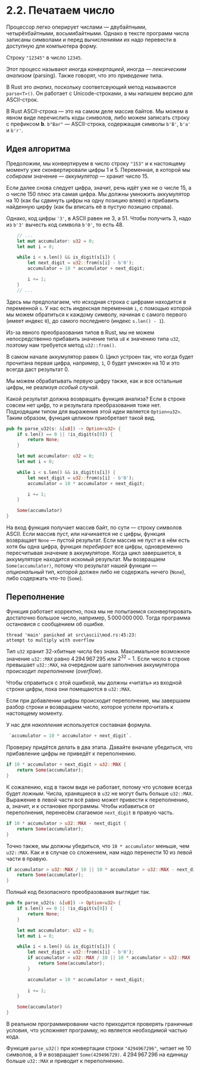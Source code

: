 # 2.2. Печатаем число

Процессор легко оперирует числами — двубайтными, четырёхбайтными, восьмибайтными.
Однако в тексте программ числа записаны символами и перед вычислениями их надо перевести в доступную для компьютера форму.

Строку `"12345"` в число `12345`.

Этот процесс называют иногда *конвертацией*, иногда — *лексическим анализом* (parsing).
Также говорят, что это *приведение* типа.

В Rust это *анализ*, поскольку соответсвующий метод называются `parse<T>()`.
Он работает с Unicode-строками, а мы напишем версию для ASCII-строк.

В Rust ASCII-строка — это на самом деле массив байтов. Мы можем в явном виде перечислить коды символов, либо можем записать строку с префиксом **b**. `b"Bar"` — ASCII-строка, содержащая символы `b'B'`, `b'a'` и `b'r'`.

## Идея алгоритма

Предоложим, мы конвертируем в число строку `"153"` и к настоящему моменту уже сконвертировали цифры $1$ и $5$. Переменная, в которой мы *собираем* значение — *аккумулятор* — хранит число $15$.

Если далее снова следует цифра, значит, речь идёт уже не о числе $15$, а о числе $150$ плюс эта самая цифра.
Мы должны умножить аккумулятор на $10$ (как бы сдвинуть цифры на одну позицию влево) и прибавить найденную цирфу (как бы вписать её в пустую позицию справа).

Однако, код цифры `'3'`, в ASCII равен не 3, а 51. Чтобы получить 3, надо из `b'3'` вычесть код символа `b'0'`, то есть 48.

```rust
    // ...
    let mut accumulator: u32 = 0;
    let mut i = 0;

    while i < s.len() && is_digit(s[i]) {
        let next_digit = u32::from(s[i] - b'0');
        accumulator = 10 * accumulator + next_digit;

        i += 1;
    }
    // ...
```

Здесь мы предполагаем, что исходная строка с цифрами находится в переменной `s`. У нас есть индексная переменная `i`, с помощью которой мы можем обратиться к каждому символу, начиная с самого первого (имеет индекс `0`), до самого последнего (индекс `s.len() - 1`).

Из-за явного преобразования типов в Rust, мы не можем непосредственно прибавить значение типа `u8` к значению типа `u32`, поэтому нам требуется метод `u32::from()`.

В самом начале аккумулятор равен $0$.
Цикл устроен так, что когда будет прочитана первая цифра, например, `1`, $0$ будет умножен на $10$ и это всегда даст результат $0$.

Мы можем обрабатывать первую цифру также, как и все остальные цифры, не реализуя *особый случай*.

Какой результат должна возвращать функция анализа?
Если в строке совсем нет цифр, то и результата преобразования тоже нет.
Подходящим типом для выражения этой идеи является `Option<u32>`.
Таким образом, функция целиком приобретает такой вид.

```rust
pub fn parse_u32(s: &[u8]) -> Option<u32> {
    if s.len() == 0 || !is_digit(s[0]) {
        return None;
    }

    let mut accumulator: u32 = 0;
    let mut i = 0;

    while i < s.len() && is_digit(s[i]) {
        let next_digit = u32::from(s[i] - b'0');
        accumulator = 10 * accumulator + next_digit;

        i += 1;
    }

    Some(accumulator)
}
```

На вход функция получает массив байт, по сути — строку символов ASCII.
Если массив пуст, или начинается не с цифры, функция возвращает `None` — пустой результат.
Если массив не пуст и в нём есть хотя бы одна цифра, функция *перебирает* все цифры, одновременно пересчитывая значение в аккумуляторе.
Когда цикл завершается, в аккумуляторе находится искомый результат.
Мы возвращаем `Some(accumulator)`, потому что результат нашей функции — *опциональный* тип, которой должен либо не содержать ничего (`None`), либо содержать что-то (`Some`).

## Переполнение

Функция работает корректно, пока мы не попытаемся сконвертировать достаточно большое число, например, $5\,000\,000\,000$. Тогда программа остановися с сообщением об ошибке.

```text
thread 'main' panicked at src\ascii\mod.rs:45:23:
attempt to multiply with overflow
```

Тип `u32` хранит 32-хбитные числа без знака.
Максимальное возможное значение `u32::MAX` равно $4\,294\,967\,295$ или $2^32-1$.
Если число в строке превышает `u32::MAX`, на очередном шаге заполнения аккумулятора происходит *переполнение* (*overflow*).

Чтобы справиться с этой ошибкой, мы должны «читать» из входной строки цифры, пока они помещаются в `u32::MAX`.

Если при добавлении цифры происходит переполнение, мы завершаем разбор строки и возвращаем число, которое успели прочитать к настоящему моменту.

У нас для *накопления* используется составная формула.

```rust
 `accumulator = 10 * accumulator + next_digit`.
```

Проверку придётся делать в два этапа. Давайте вначале убедиться, что прибавление цифры не приведёт к переполнению.

```rust
if 10 * accumulator + next_digit > u32::MAX {
    return Some(accumulator);
}
```

К сожалению, код в таком виде не работает, потому что условие всегда будет *ложным*.
Числа, хранящиеся в `u32` не могут быть больше `u32::MAX`.
Выражение в левой части всё равно может привести к переполнению, а, значит, и к остановке программы.
Чтобы избавиться от переполнения, перенесём слагаемое `next_digit` в правую часть.

```rust
if 10 * accumulator > u32::MAX - next_digit {
    return Some(accumulator);
}
```

Точно также, мы должны убедиться, что `10 * accumulator` меньше, чем `u32::MAX`.
Как и в случае со сложением, нам надо перенести $10$ из левой части в правую.

```rust
if accumulator > u32::MAX / 10 || 10 * accumulator > u32::MAX - next_digit {
    return Some(accumulator);
}
```

Полный код безопасного преобразования выглядит так.

```rust
pub fn parse_u32(s: &[u8]) -> Option<u32> {
    if s.len() == 0 || !is_digit(s[0]) {
        return None;
    }

    let mut accumulator: u32 = 0;
    let mut i = 0;

    while i < s.len() && is_digit(s[i]) {
        let next_digit = u32::from(s[i] - b'0');
        if accumulator > u32::MAX / 10 || 10 * accumulator > u32::MAX - next_digit {
            return Some(accumulator);
        }

        accumulator = 10 * accumulator + next_digit;
        
        i += 1;
    }

    Some(accumulator)
}
```

В реальном программировании часто приходится проверять граничные условия, что усложняет программу, но является необходимой частью кода.

Функция `parse_u32()` при конвертации строки `"4294967296"`, читает не 10 символов, а 9 и возвращает `Some(429496729)`.
$4\,294\,967\,296$ на единицу больше `u32::MAX` и приводит к переполнению.
